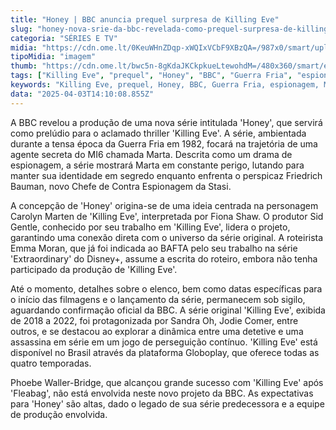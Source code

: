 ```yaml
---
title: "Honey | BBC anuncia prequel surpresa de Killing Eve"
slug: "honey-nova-srie-da-bbc-revelada-como-prequel-surpresa-de-killing-eve"
categoria: "SÉRIES E TV"
midia: "https://cdn.ome.lt/0KeuWHnZDqp-xWQIxVCbF9XBzQA=/987x0/smart/uploads/conteudo/fotos/OMELETE_CAPA_-_2025-04-03T110409.842.png"
tipoMidia: "imagem"
thumb: "https://cdn.ome.lt/bwc5n-8gKdaJKCkpkueLtewohdM=/480x360/smart/extras/conteudos/omelete_THUMB_-_2025-04-03T110358.516.png"
tags: ["Killing Eve", "prequel", "Honey", "BBC", "Guerra Fria", "espionagem", "MI6", "drama de espionagem"]
keywords: "Killing Eve, prequel, Honey, BBC, Guerra Fria, espionagem, MI6, drama de espionagem"
data: "2025-04-03T14:10:08.855Z"
---
```


A BBC revelou a produção de uma nova série intitulada 'Honey', que servirá como prelúdio para o aclamado thriller 'Killing Eve'. A série, ambientada durante a tensa época da Guerra Fria em 1982, focará na trajetória de uma agente secreta do MI6 chamada Marta. Descrita como um drama de espionagem, a série mostrará Marta em constante perigo, lutando para manter sua identidade em segredo enquanto enfrenta o perspicaz Friedrich Bauman, novo Chefe de Contra Espionagem da Stasi.

A concepção de 'Honey' origina-se de uma ideia centrada na personagem Carolyn Marten de 'Killing Eve', interpretada por Fiona Shaw. O produtor Sid Gentle, conhecido por seu trabalho em 'Killing Eve', lidera o projeto, garantindo uma conexão direta com o universo da série original. A roteirista Emma Moran, que já foi indicada ao BAFTA pelo seu trabalho na série 'Extraordinary' do Disney+, assume a escrita do roteiro, embora não tenha participado da produção de 'Killing Eve'.

Até o momento, detalhes sobre o elenco, bem como datas específicas para o início das filmagens e o lançamento da série, permanecem sob sigilo, aguardando confirmação oficial da BBC. A série original 'Killing Eve', exibida de 2018 a 2022, foi protagonizada por Sandra Oh, Jodie Comer, entre outros, e se destacou ao explorar a dinâmica entre uma detetive e uma assassina em série em um jogo de perseguição contínuo. 'Killing Eve' está disponível no Brasil através da plataforma Globoplay, que oferece todas as quatro temporadas.

Phoebe Waller-Bridge, que alcançou grande sucesso com 'Killing Eve' após 'Fleabag', não está envolvida neste novo projeto da BBC. As expectativas para 'Honey' são altas, dado o legado de sua série predecessora e a equipe de produção envolvida.